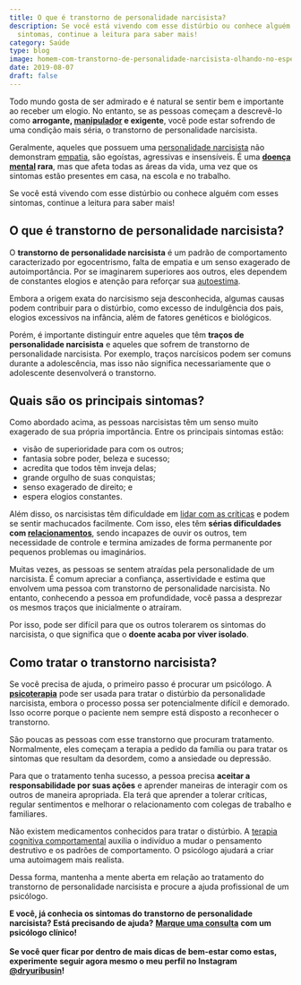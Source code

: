 ```yaml
---
title: O que é transtorno de personalidade narcisista?
description: Se você está vivendo com esse distúrbio ou conhece alguém com esses
  sintomas, continue a leitura para saber mais!
category: Saúde
type: blog
image: homem-com-transtorno-de-personalidade-narcisista-olhando-no-espelho.jpg
date: 2019-08-07
draft: false
---
```


Todo mundo gosta de ser admirado e é natural se sentir bem e importante ao receber um elogio. No entanto, se as pessoas começam a descrevê-lo como **arrogante, [manipulador](https://yuribusin.com.br/como-lidar-com-a-chantagem-emocional/) e exigente**, você pode estar sofrendo de uma condição mais séria, o transtorno de personalidade narcisista.

Geralmente, aqueles que possuem uma [personalidade narcisista](/como-lidar-com-alguem-que-tem-caracteristicas-narcisistas-1/) não demonstram [empatia](https://yuribusin.com.br/empatia-voce-sabe-lidar-com-a-diversidade/), são egoístas, agressivas e insensíveis. É uma **[doença mental](https://yuribusin.com.br/5-transtornos-mentais-que-talvez-voce-nao-conhece/) rara**, mas que afeta todas as áreas da vida, uma vez que os sintomas estão presentes em casa, na escola e no trabalho.

Se você está vivendo com esse distúrbio ou conhece alguém com esses sintomas, continue a leitura para saber mais!

## **O que é transtorno de personalidade narcisista?**

O **transtorno de personalidade narcisista** é um padrão de comportamento caracterizado por egocentrismo, falta de empatia e um senso exagerado de autoimportância. Por se imaginarem superiores aos outros, eles dependem de constantes elogios e atenção para reforçar sua [autoestima](/como-aumentar-a-autoestima/).

Embora a origem exata do narcisismo seja desconhecida, algumas causas podem contribuir para o distúrbio, como excesso de indulgência dos pais, elogios excessivos na infância, além de fatores genéticos e biológicos.

Porém, é importante distinguir entre aqueles que têm **traços de personalidade narcisista** e aqueles que sofrem de transtorno de personalidade narcisista. Por exemplo, traços narcísicos podem ser comuns durante a adolescência, mas isso não significa necessariamente que o adolescente desenvolverá o transtorno.

## **Quais são os principais sintomas?**

Como abordado acima, as pessoas narcisistas têm um senso muito exagerado de sua própria importância. Entre os principais sintomas estão:

- visão de superioridade para com os outros;
- fantasia sobre poder, beleza e sucesso;
- acredita que todos têm inveja delas;
- grande orgulho de suas conquistas;
- senso exagerado de direito; e
- espera elogios constantes.

Além disso, os narcisistas têm dificuldade em [lidar com as críticas](/como-lidar-com-criticas/) e podem se sentir machucados facilmente. Com isso, eles têm **sérias dificuldades com [relacionamentos](https://yuribusin.com.br/5-dicas-para-vencer-a-inseguranca-no-relacionamento/)**, sendo incapazes de ouvir os outros, tem necessidade de controle e termina amizades de forma permanente por pequenos problemas ou imaginários.

Muitas vezes, as pessoas se sentem atraídas pela personalidade de um narcisista. É comum apreciar a confiança, assertividade e estima que envolvem uma pessoa com transtorno de personalidade narcisista. No entanto, conhecendo a pessoa em profundidade, você passa a desprezar os mesmos traços que inicialmente o atraíram.

Por isso, pode ser difícil para que os outros tolerarem os sintomas do narcisista, o que significa que o **doente acaba por viver isolado**.

## **Como tratar o transtorno narcisista?**

Se você precisa de ajuda, o primeiro passo é procurar um psicólogo. A **[psicoterapia](https://yuribusin.com.br/perguntas-frequentes/#apenas-uma-consulta)** pode ser usada para tratar o distúrbio da personalidade narcisista, embora o processo possa ser potencialmente difícil e demorado. Isso ocorre porque o paciente nem sempre está disposto a reconhecer o transtorno.

São poucas as pessoas com esse transtorno que procuram tratamento. Normalmente, eles começam a terapia a pedido da família ou para tratar os sintomas que resultam da desordem, como a ansiedade ou depressão.

Para que o tratamento tenha sucesso, a pessoa precisa **aceitar a responsabilidade por suas ações** e aprender maneiras de interagir com os outros de maneira apropriada. Ela terá que aprender a tolerar críticas, regular sentimentos e melhorar o relacionamento com colegas de trabalho e familiares.

Não existem medicamentos conhecidos para tratar o distúrbio. A [terapia cognitiva comportamental](/como-funciona-a-terapia-cognitiva-comportamental/) auxilia o indivíduo a mudar o pensamento destrutivo e os padrões de comportamento. O psicólogo ajudará a criar uma autoimagem mais realista.

Dessa forma, mantenha a mente aberta em relação ao tratamento do transtorno de personalidade narcisista e procure a ajuda profissional de um psicólogo.

**E você, já conhecia os sintomas do transtorno de personalidade narcisista? Está precisando de ajuda?** **[Marque uma consulta](/contato/)** **com um psicólogo clínico!**\
\
**Se você quer ficar por dentro de mais dicas de bem-estar como estas, experimente seguir agora mesmo o meu perfil no Instagram [@dryuribusin](https://www.instagram.com/dryuribusin/)!**
